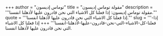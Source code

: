 +++
author = "توماس إديسون"
title = "مقولة توماس إديسون"
description = '''مقولة توماس إديسون: إذا فعلنا كل الاشياء التي نحن قادرون عليها لأذهلنا انفسنا.'''
quote = '''إذا فعلنا كل الاشياء التي نحن قادرون عليها لأذهلنا انفسنا.'''
slug = '''إذا-فعلنا-كل-الاشياء-التي-نحن-قادرون-عليها-لأذهلنا-انفسنا'''
+++
إذا فعلنا كل الاشياء التي نحن قادرون عليها لأذهلنا انفسنا.
